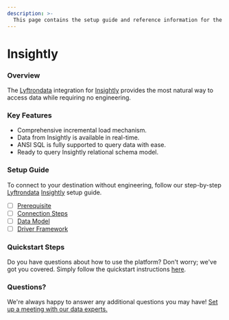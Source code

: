 ```yaml
---
description: >-
  This page contains the setup guide and reference information for the Insightly source connector.
---
```


# Insightly

### Overview

The [Lyftrondata](https://www.lyftrondata.com/) integration for [Insightly](https://www.lyftrondata.com/integration/sales-analytics/insightly/) provides the most natural way to access data while requiring no engineering.

### Key Features

* Comprehensive incremental load mechanism.
* Data from Insightly is available in real-time.&#x20;
* ANSI SQL is fully supported to query data with ease.
* Ready to query Insightly relational schema model.

### Setup Guide

To connect to your destination without engineering, follow our step-by-step [Lyftrondata](https://www.lyftrondata.com/)  [Insightly](https://www.lyftrondata.com/integration/sales-analytics/insightly/) setup guide.

* [ ] [Prerequisite](prerequisite.md)
* [ ] [Connection Steps](connection-steps.md)
* [ ] [Data Model](data-model/erd.md)
* [ ] [Driver Framework](driver-framework/)

### Quickstart Steps

Do you have questions about how to use the platform? Don't worry; we've got you covered. Simply follow the quickstart instructions [here](../README.md).

### Questions? <a href="#questions" id="questions"></a>

We're always happy to answer any additional questions you may have! [Set up a meeting with our data experts.](https://www.lyftrondata.com/book-a-meeting/)

